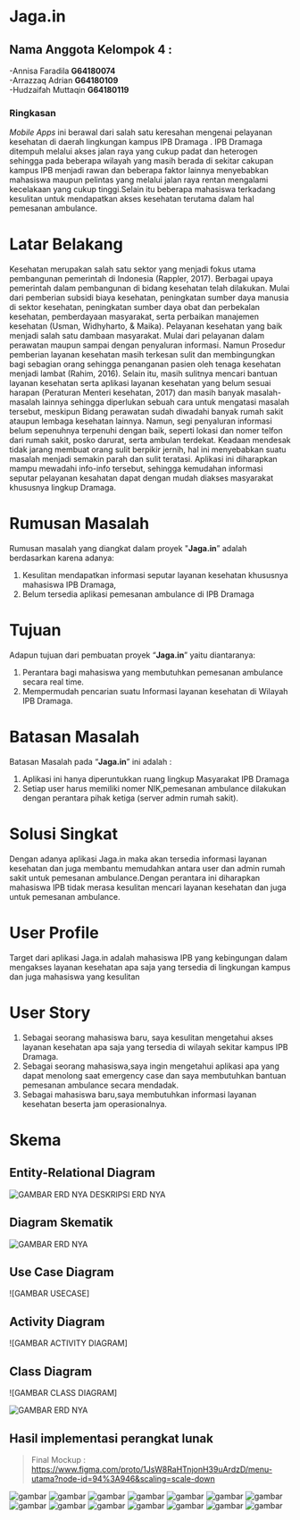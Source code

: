 # Jaga.in

## Nama Anggota Kelompok 4 :
-Annisa Faradila  	**G64180074** <br/>
-Arrazzaq Adrian  	**G64180109** <br/>
-Hudzaifah Muttaqin	**G64180119** <br/>

### Ringkasan<br/>
   
   *Mobile Apps* ini berawal dari salah satu keresahan mengenai pelayanan kesehatan di daerah lingkungan kampus IPB Dramaga . 
IPB Dramaga ditempuh melalui akses jalan raya yang cukup padat dan heterogen sehingga pada beberapa wilayah yang masih berada di sekitar cakupan kampus IPB menjadi rawan dan beberapa faktor lainnya menyebabkan mahasiswa maupun pelintas yang melalui jalan raya rentan mengalami kecelakaan yang cukup tinggi.Selain itu beberapa mahasiswa terkadang kesulitan untuk mendapatkan akses kesehatan terutama dalam hal pemesanan ambulance.

# Latar Belakang <br/>

   Kesehatan merupakan salah satu sektor yang menjadi fokus utama pembangunan pemerintah di Indonesia (Rappler, 2017). Berbagai upaya pemerintah dalam pembangunan di bidang kesehatan telah dilakukan. Mulai dari pemberian subsidi biaya kesehatan, peningkatan sumber daya manusia di sektor kesehatan, peningkatan sumber daya obat dan perbekalan kesehatan, pemberdayaan masyarakat, serta perbaikan manajemen kesehatan (Usman, Widhyharto, & Maika). Pelayanan kesehatan yang baik menjadi salah satu dambaan masyarakat. Mulai dari pelayanan dalam perawatan maupun sampai dengan penyaluran informasi. Namun Prosedur pemberian layanan kesehatan masih terkesan sulit dan membingungkan bagi sebagian orang sehingga penanganan pasien oleh tenaga kesehatan menjadi lambat (Rahim, 2016). Selain itu, masih sulitnya mencari bantuan layanan kesehatan serta aplikasi layanan kesehatan yang belum sesuai harapan (Peraturan Menteri kesehatan, 2017) dan masih banyak masalah-masalah lainnya sehingga diperlukan sebuah cara untuk mengatasi masalah tersebut, meskipun Bidang perawatan sudah diwadahi banyak rumah sakit ataupun lembaga kesehatan lainnya. Namun, segi penyaluran informasi belum sepenuhnya  terpenuhi dengan baik, seperti lokasi dan nomer telfon dari rumah sakit, posko darurat, serta ambulan terdekat. Keadaan mendesak tidak jarang membuat orang sulit berpikir jernih, hal ini menyebabkan suatu masalah menjadi semakin parah dan sulit teratasi. 
Aplikasi ini diharapkan mampu mewadahi info-info tersebut, sehingga kemudahan informasi seputar pelayanan kesahatan dapat dengan mudah diakses masyarakat khususnya lingkup Dramaga.


# Rumusan Masalah<br/>

Rumusan masalah yang diangkat dalam proyek "**Jaga.in**” adalah berdasarkan karena adanya:
1.	Kesulitan mendapatkan informasi seputar layanan kesehatan khususnya mahasiswa IPB Dramaga,
2.	Belum tersedia aplikasi pemesanan ambulance di IPB Dramaga

# Tujuan<br/>

Adapun tujuan dari pembuatan proyek “**Jaga.in**” yaitu diantaranya:
1.	Perantara bagi mahasiswa yang membutuhkan pemesanan ambulance secara real time.
2.	Mempermudah pencarian suatu Informasi layanan kesehatan  di Wilayah IPB Dramaga.

# Batasan Masalah<br/>

Batasan Masalah pada “**Jaga.in**” ini adalah : 
1.	Aplikasi ini hanya diperuntukkan ruang lingkup Masyarakat IPB Dramaga
2.	Setiap user harus memiliki nomer NIK,pemesanan ambulance dilakukan dengan perantara pihak ketiga (server admin rumah sakit).

# Solusi Singkat<br/>

Dengan adanya aplikasi Jaga.in maka akan tersedia informasi layanan kesehatan dan juga membantu memudahkan antara user dan admin rumah sakit untuk pemesanan ambulance.Dengan perantara ini diharapkan mahasiswa IPB tidak merasa kesulitan mencari layanan kesehatan dan juga untuk pemesanan ambulance.
 
# User Profile<br/>
Target dari aplikasi Jaga.in adalah mahasiswa IPB yang kebingungan dalam mengakses layanan kesehatan apa saja yang tersedia di lingkungan kampus dan juga mahasiswa yang kesulitan 

# User Story<br/>
1.	Sebagai seorang mahasiswa baru, saya kesulitan  mengetahui akses layanan kesehatan apa saja yang tersedia di wilayah sekitar kampus IPB Dramaga.
2.	Sebagai seorang mahasiswa,saya ingin mengetahui aplikasi apa yang dapat menolong saat emergency case dan saya membutuhkan bantuan pemesanan ambulance secara mendadak.
3.	Sebagai mahasiswa baru,saya membutuhkan informasi layanan kesehatan beserta jam operasionalnya.

# Skema<br/>

## Entity-Relational Diagram<br/>

![GAMBAR ERD NYA](gambar/erd.png)
DESKRIPSI ERD NYA

## Diagram Skematik

![GAMBAR ERD NYA](gambar/pipa.png)

## Use Case Diagram

![GAMBAR USECASE]
 
## Activity Diagram

![GAMBAR ACTIVITY DIAGRAM]
 
## Class Diagram

![GAMBAR CLASS DIAGRAM]

![GAMBAR ERD NYA](gambar/2.png)


## Hasil implementasi perangkat lunak

>Final Mockup :
https://www.figma.com/proto/1JsW8RaHTnjonH39uArdzD/menu-utama?node-id=94%3A946&scaling=scale-down

![gambar](gambar/SS1.png)
![gambar](gambar/SS2.png)
![gambar](gambar/SS3.png)
![gambar](gambar/SS4.png)
![gambar](gambar/SS5.png)
![gambar](gambar/SS6.png)
![gambar](gambar/SS7.png)
![gambar](gambar/SS8.png)
![gambar](gambar/SS9.png)
![gambar](gambar/SS10.png)
![gambar](gambar/SS11.png)
![gambar](gambar/SS12.png)
![gambar](gambar/SS13.png)
![gambar](gambar/SS14.png)
